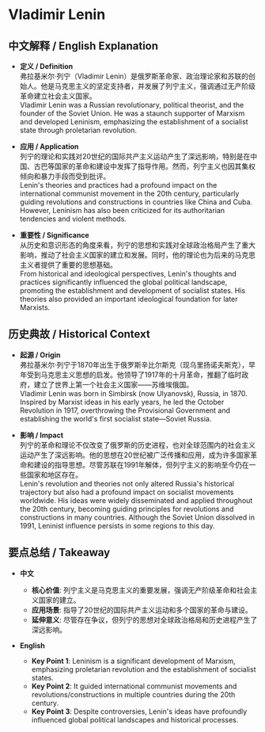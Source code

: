 # Vladimir Lenin

## 中文解释 / English Explanation

* **定义 / Definition**  
  弗拉基米尔·列宁（Vladimir Lenin）是俄罗斯革命家、政治理论家和苏联的创始人。他是马克思主义的坚定支持者，并发展了列宁主义，强调通过无产阶级革命建立社会主义国家。  
  Vladimir Lenin was a Russian revolutionary, political theorist, and the founder of the Soviet Union. He was a staunch supporter of Marxism and developed Leninism, emphasizing the establishment of a socialist state through proletarian revolution.

* **应用 / Application**  
  列宁的理论和实践对20世纪的国际共产主义运动产生了深远影响，特别是在中国、古巴等国家的革命和建设中发挥了指导作用。然而，列宁主义也因其集权倾向和暴力手段而受到批评。  
  Lenin's theories and practices had a profound impact on the international communist movement in the 20th century, particularly guiding revolutions and constructions in countries like China and Cuba. However, Leninism has also been criticized for its authoritarian tendencies and violent methods.

* **重要性 / Significance**  
  从历史和意识形态的角度来看，列宁的思想和实践对全球政治格局产生了重大影响，推动了社会主义国家的建立和发展。同时，他的理论也为后来的马克思主义者提供了重要的思想基础。  
  From historical and ideological perspectives, Lenin's thoughts and practices significantly influenced the global political landscape, promoting the establishment and development of socialist states. His theories also provided an important ideological foundation for later Marxists.

## 历史典故 / Historical Context

* **起源 / Origin**  
  弗拉基米尔·列宁于1870年出生于俄罗斯辛比尔斯克（现乌里扬诺夫斯克），早年受到马克思主义思想的启发。他领导了1917年的十月革命，推翻了临时政府，建立了世界上第一个社会主义国家——苏维埃俄国。  
  Vladimir Lenin was born in Simbirsk (now Ulyanovsk), Russia, in 1870. Inspired by Marxist ideas in his early years, he led the October Revolution in 1917, overthrowing the Provisional Government and establishing the world's first socialist state—Soviet Russia.

* **影响 / Impact**  
  列宁的革命和理论不仅改变了俄罗斯的历史进程，也对全球范围内的社会主义运动产生了深远影响。他的思想在20世纪被广泛传播和应用，成为许多国家革命和建设的指导思想。尽管苏联在1991年解体，但列宁主义的影响至今仍在一些国家和地区存在。  
  Lenin's revolution and theories not only altered Russia's historical trajectory but also had a profound impact on socialist movements worldwide. His ideas were widely disseminated and applied throughout the 20th century, becoming guiding principles for revolutions and constructions in many countries. Although the Soviet Union dissolved in 1991, Leninist influence persists in some regions to this day.

## 要点总结 / Takeaway

* **中文**  
  - **核心价值**: 列宁主义是马克思主义的重要发展，强调无产阶级革命和社会主义国家的建立。  
  - **应用场景**: 指导了20世纪的国际共产主义运动和多个国家的革命与建设。  
  - **延伸意义**: 尽管存在争议，但列宁的思想对全球政治格局和历史进程产生了深远影响。

* **English**  
  - **Key Point 1**: Leninism is a significant development of Marxism, emphasizing proletarian revolution and the establishment of socialist states.  
  - **Key Point 2**: It guided international communist movements and revolutions/constructions in multiple countries during the 20th century.  
  - **Key Point 3**: Despite controversies, Lenin's ideas have profoundly influenced global political landscapes and historical processes.